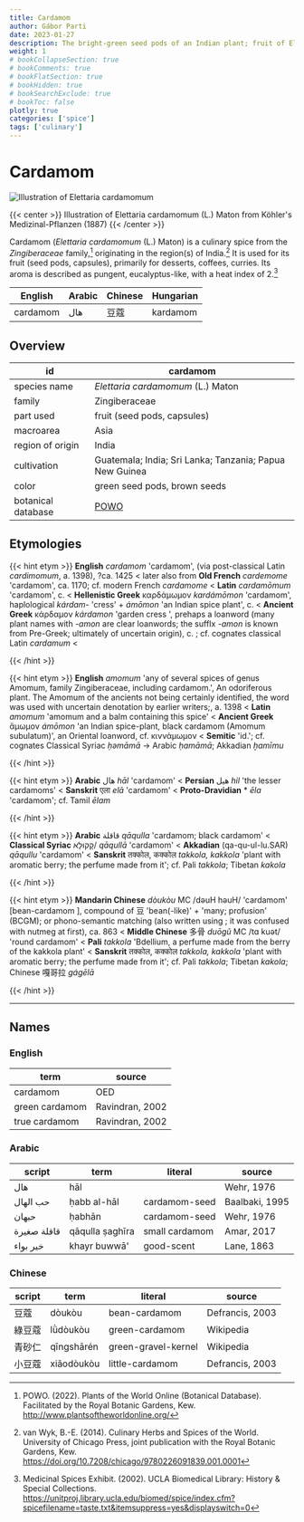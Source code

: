 ```yaml
---
title: Cardamom
author: Gábor Parti
date: 2023-01-27
description: The bright-green seed pods of an Indian plant; fruit of Elettaria cardamomum.
weight: 1
# bookCollapseSection: true
# bookComments: true
# bookFlatSection: true
# bookHidden: true
# bookSearchExclude: true
# bookToc: false
plotly: true
categories: ['spice']
tags: ['culinary']
---
```


# Cardamom

![Illustration of Elettaria cardamomum](/spice/images/kohler/cardamom.png)

{{< center >}}
Illustration of Elettaria cardamomum (L.) Maton from Köhler's Medizinal-Pflanzen (1887)
{{< /center >}}

Cardamom (*Elettaria cardamomum* (L.) Maton) is a culinary spice from the *Zingiberaceae* family,[^powo] originating in the region(s) of India.[^van_wyk_culinary_2014] It is used for its fruit (seed pods, capsules), primarily for desserts, coffees, curries. Its aroma is described as pungent, eucalyptus-like, with a heat index of 2.[^ucla_medicinal_2002]

| English|Arabic|Chinese|Hungarian|
|--------|------|-------|---------|
|cardamom|  هال |   豆蔻  | kardamom|

## Overview

|        id        |                        cardamom                       |
|------------------|-------------------------------------------------------|
|   species name   |           *Elettaria cardamomum* (L.) Maton           |
|      family      |                     Zingiberaceae                     |
|     part used    |              fruit (seed pods, capsules)              |
|     macroarea    |                          Asia                         |
| region of origin |                         India                         |
|    cultivation   |Guatemala; India; Sri Lanka; Tanzania; Papua New Guinea|
|       color      |              green seed pods, brown seeds             |
|botanical database|  [POWO](https://powo.science.kew.org/taxon/796556-1)  |

## Etymologies

{{< hint etym >}}
**English** *cardamom* 'cardamom', (via post-classical Latin *cardimomum*, a. 1398), ?ca. 1425 < later also from **Old French** *cardemome* 'cardamom', ca. 1170; cf. modern French *cardamome* < **Latin** *cardamōmum* 'cardamom', c. < **Hellenistic Greek** καρδάμωμον *kardámōmon* 'cardamom', haplological *kárdam-* 'cress' + *ámōmon* 'an Indian spice plant', c. < **Ancient Greek** κάρδαμον *kárdamon* 'garden cress ', prehaps a loanword (many plant names with *-amon* are clear loanwords; the suffIx *-amon* is known from Pre-Greek; ultimately of uncertain origin), c. ; cf. cognates classical Latin *cardamum* <



{{< /hint >}}

{{< hint etym >}}
**English** *amomum* 'any of several spices of genus Amomum, family Zingiberaceae, including cardamom.', An odoriferous plant. The Amomum of the ancients not being certainly identified, the word was used with uncertain denotation by earlier writers;, a. 1398 < **Latin** *amomum* 'amomum and a balm containing this spice' < **Ancient Greek** ἄμωμον *ámōmon* 'an Indian spice-plant, black cardamom (Amomum subulatum)', an Oriental loanword, cf. κιννάμωμον < **Semitic** 'id.'; cf. cognates Classical Syriac *ḥəmāmā* → Arabic *ḥamāmā*; Akkadian *ḫamīmu*



{{< /hint >}}

{{< hint etym >}}
**Arabic** هال *hāl* 'cardamom' < **Persian** هیل *hil* 'the lesser cardamoms' < **Sanskrit** एला *elā* 'cardamom' < **Proto-Dravidian** * *ēla* 'cardamom'; cf. Tamil *ēlam*



{{< /hint >}}

{{< hint etym >}}
**Arabic** قاقلة *qāqulla* 'cardamom; black cardamom' < **Classical Syriac** קָקוּלָא/ *qāqullā* 'cardamom' < **Akkadian** (qa-qu-ul-lu.SAR) *qāqullu* 'cardamom' < **Sanskrit** तक्कोल, कक्कोल *takkola, kakkola* 'plant with aromatic berry; the perfume made from it'; cf. Pali *takkola*; Tibetan *kakola*



{{< /hint >}}

{{< hint etym >}}
**Mandarin Chinese** *dòukòu* MC /dəuH həuH/ 'cardamom' [bean-cardamom ], compound of 豆 'bean(-like)' + 'many; profusion' (BCGM); or phono-semantic matching (also written using ; it was confused with nutmeg at first), ca. 863 < **Middle Chinese** 多骨 *duōgǔ* MC /tɑ kuət/ 'round cardamom' < **Pali** *takkola* 'Bdellium, a perfume made from the berry of the kakkola plant' < **Sanskrit** तक्कोल, कक्कोल *takkola, kakkola* 'plant with aromatic berry; the perfume made from it'; cf. Pali *takkola*; Tibetan *kakola*; Chinese 嘎哥拉 *gágēlā*



{{< /hint >}}

***

## Names

### English

|     term     |     source    |
|--------------|---------------|
|   cardamom   |      OED      |
|green cardamom|Ravindran, 2002|
| true cardamom|Ravindran, 2002|

### Arabic

|   script  |      term     |    literal   |    source    |
|-----------|---------------|--------------|--------------|
|    هال    |      hāl      |              |  Wehr, 1976  |
|  حب الهال |  ḥabb al-hāl  | cardamom-seed|Baalbaki, 1995|
|   حبهان   |     ḥabhān    | cardamom-seed|  Wehr, 1976  |
|قاقلة صغيرة|qāqulla ṣaghīra|small cardamom|  Amar, 2017  |
|  خير بواء |  khayr buwwā' |  good-scent  |  Lane, 1863  |

### Chinese

|script|    term   |      literal      |     source    |
|------|-----------|-------------------|---------------|
|  豆蔻  |   dòukòu  |   bean-cardamom   |Defrancis, 2003|
|  綠豆蔻 |  lǜdòukòu |   green-cardamom  |   Wikipedia   |
|  青砂仁 |qīngshā​rén|green-gravel-kernel|   Wikipedia   |
|  小豆蔻 | xiǎodòukòu|  little-cardamom  |Defrancis, 2003|

[^powo]: POWO. (2022). Plants of the World Online (Botanical Database). Facilitated by the Royal Botanic Gardens, Kew. http://www.plantsoftheworldonline.org/
[^van_wyk_culinary_2014]: van Wyk, B.-E. (2014). Culinary Herbs and Spices of the World. University of Chicago Press, joint publication with the Royal Botanic Gardens, Kew. https://doi.org/10.7208/chicago/9780226091839.001.0001
[^ucla_medicinal_2002]: Medicinal Spices Exhibit. (2002). UCLA Biomedical Library: History & Special Collections. https://unitproj.library.ucla.edu/biomed/spice/index.cfm?spicefilename=taste.txt&itemsuppress=yes&displayswitch=0

